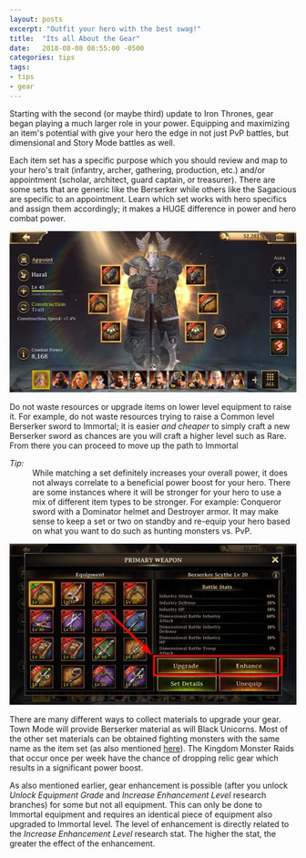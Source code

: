 ```yaml
---
layout: posts
excerpt: "Outfit your hero with the best swag!"
title:  "Its all About the Gear"
date:   2018-08-08 08:55:00 -0500
categories: tips
tags:
- tips
- gear
---
```


Starting with the second (or maybe third) update to Iron Thrones, gear began playing a much larger role in your power. Equipping and maximizing an item's potential with give your hero the edge in not just PvP battles, but dimensional and Story Mode battles as well.

Each item set has a specific purpose which you should review and map to your hero's trait (infantry, archer, gathering, production, etc.) and/or appointment (scholar, architect, guard captain, or treasurer). There are some sets that are generic like the Berserker while others like the Sagacious are specific to an appointment. Learn which set works with hero specifics and assign them accordingly; it makes a HUGE difference in power and hero combat power.

![](/assets/images/all_immortal_gear.jpg)

Do not waste resources or upgrade items on lower level equipment to raise it. For example, do not waste resources trying to raise a Common level Berserker sword to Immortal; it is easier *and cheaper* to simply craft a new Berserker sword as chances are you will craft a higher level such as Rare. From there you can proceed to move up the path to Immortal

<dl>
<dt><em>Tip:</em></dt>
<dd>While matching a set definitely increases your overall power, it does not always correlate to a beneficial power boost for your hero. There are some instances where it will be stronger for your hero to use a mix of different item types to be stronger. For example: Conqueror sword with a Dominator helmet and Destroyer armor. It may make sense to keep a set or two on standby and re-equip your hero based on what you want to do such as hunting monsters vs. PvP.</dd>
</dl>

![](/assets/images/upgrade_enhance.jpg)

There are many different ways to collect materials to upgrade your gear. Town Mode will provide Berserker material as will Black Unicorns. Most of the other set materials can be obtained fighting monsters with the same name as the item set (as also mentioned [here](https://titanslegion.com/gear/suit-up-your-gear/)). The Kingdom Monster Raids that occur once per week have the chance of dropping relic gear which results in a significant power boost.

As also mentioned earlier, gear enhancement is possible (after you unlock *Unlock Equipment Grade* and *Increase Enhancement Level* research branches) for some but not all equipment. This can only be done to Immortal equipment and requires an identical piece of equipment also upgraded to Immortal level. The level of enhancement is directly related to the *Increase Enhancement Level* research stat. The higher the stat, the greater the effect of the enhancement.